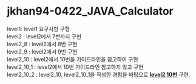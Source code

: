 # jkhan94-0422_JAVA_Calculator
level1: level1 요구사항 구형 <br>
level2 : level2에서 7번까지 구현<br>
level2_8 : level2에서 8번 구현<br>
level2_9 : level2에서 9번 구현<br>
level2_10 : level2에서 10번을 가이드라인을 참고하여 구현<br>
level2_10_1 : level2에서 10번 가이드라인 참고하지 않고 구현<br>
level2_10_2 : level2_10, level2_10_1을 작성한 경험을 바탕으로 <ins>**level2 10번**</ins> 구현.<br><br>


